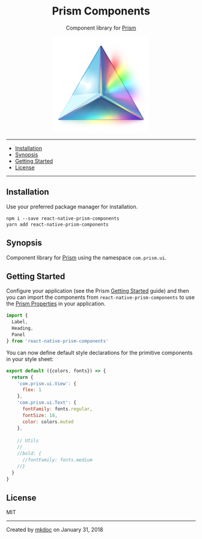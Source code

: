 <h1 align="center">Prism Components</h1>
<p align="center">Component library for <a href="https://github.com/fika-community/prism"title="Prism">Prism</a></p>
<p align="center">
  <img width="256" height="256" src="https://raw.githubusercontent.com/fika-community/prism/master/prism.png" />
</p>

---

- [Installation](#installation)
- [Synopsis](#synopsis)
- [Getting Started](#getting-started)
- [License](#license)

---

## Installation

Use your preferred package manager for installation.

```
npm i --save react-native-prism-components
yarn add react-native-prism-components
```

## Synopsis

Component library for [Prism](https://github.com/fika-community/prism) using the namespace `com.prism.ui`.

## Getting Started

Configure your application (see the Prism [Getting Started](https://github.com/fika-community/prism#getting-started) guide) and then you can import the components from `react-native-prism-components` to use the [Prism Properties](https://github.com/fika-community/prism#properties) in your application.

```javascript
import {
  Label,
  Heading,
  Panel
} from 'react-native-prism-components'
```

You can now define default style declarations for the primitive components in your style sheet:

```javascript
export default ({colors, fonts}) => {
  return {
    'com.prism.ui.View': {
      flex: 1
    },
    'com.prism.ui.Text': {
      fontFamily: fonts.regular,
      fontSize: 18,
      color: colors.muted
    },

    // Utils
    //
    //bold: {
      //fontFamily: fonts.medium
    //}
  }
}
```

## License

MIT

---

Created by [mkdoc](https://github.com/mkdoc/mkdoc) on January 31, 2018

[prism]: https://github.com/fika-community/prism
[getting started]: https://github.com/fika-community/prism#getting-started
[prism properties]: https://github.com/fika-community/prism#properties

